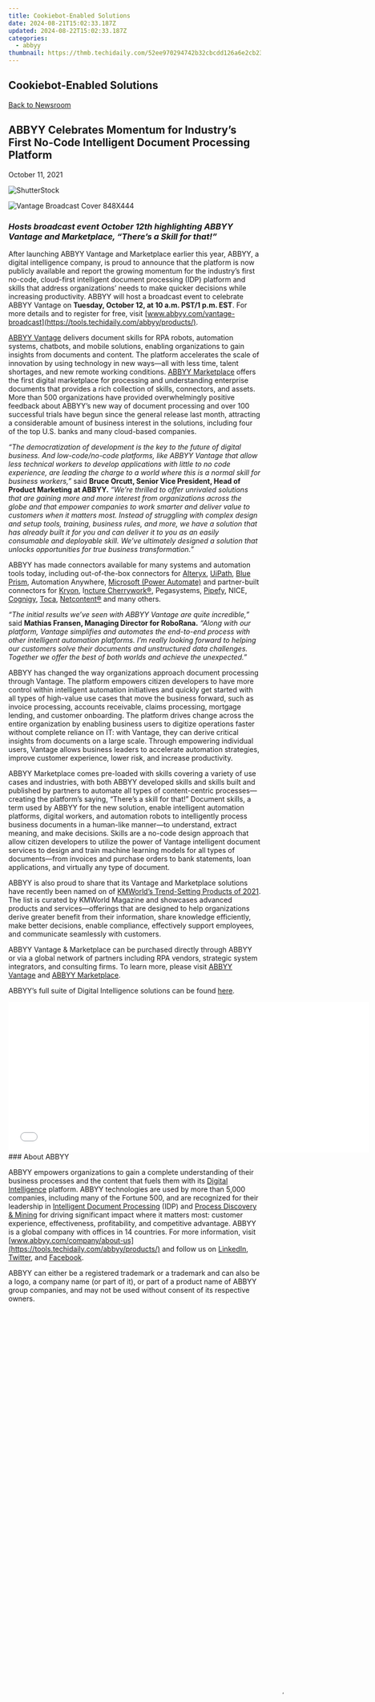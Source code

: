 ```yaml
---
title: Cookiebot-Enabled Solutions
date: 2024-08-21T15:02:33.187Z
updated: 2024-08-22T15:02:33.187Z
categories:
  - abbyy
thumbnail: https://thmb.techidaily.com/52ee970294742b32cbcdd126a6e2cb23605fc3303a1358973c8c3a3391438ae6.jpg
---
```


## Cookiebot-Enabled Solutions

[Back to Newsroom](https://tools.techidaily.com/abbyy/products/)

## ABBYY Celebrates Momentum for Industry’s First No-Code Intelligent Document Processing Platform

October 11, 2021

![ShutterStock](https://content.abbyy.com/-/media/project/abbyy/abbyy/branchtemplates/shutterstock_1272462163_1296-x-729.jpg?h=729&iar=0&w=1296)

![Vantage Broadcast Cover 848X444](https://static2.abbyy.com/abbyycommedia/34431/vantage-broadcast-cover-848x444.jpg) 

### _Hosts broadcast event October 12th highlighting ABBYY Vantage and Marketplace, “There’s a Skill for that!”_

After launching ABBYY Vantage and Marketplace earlier this year, ABBYY, a digital intelligence company, is proud to announce that the platform is now publicly available and report the growing momentum for the industry’s first no-code, cloud-first intelligent document processing (IDP) platform and skills that address organizations’ needs to make quicker decisions while increasing productivity. ABBYY will host a broadcast event to celebrate ABBYY Vantage on **Tuesday, October 12, at 10 a.m. PST/1 p.m. EST**. For more details and to register for free, visit [www.abbyy.com/vantage-broadcast](https://tools.techidaily.com/abbyy/products/).

[ABBYY Vantage](https://tools.techidaily.com/abbyy/products/) delivers document skills for RPA robots, automation systems, chatbots, and mobile solutions, enabling organizations to gain insights from documents and content. The platform accelerates the scale of innovation by using technology in new ways—all with less time, talent shortages, and new remote working conditions. [ABBYY Marketplace](https://tools.techidaily.com/abbyy/products/) offers the first digital marketplace for processing and understanding enterprise documents that provides a rich collection of skills, connectors, and assets. More than 500 organizations have provided overwhelmingly positive feedback about ABBYY’s new way of document processing and over 100 successful trials have begun since the general release last month, attracting a considerable amount of business interest in the solutions, including four of the top U.S. banks and many cloud-based companies.

_“The democratization of development is the key to the future of digital business. And low-code/no-code platforms, like ABBYY Vantage that allow less technical workers to develop applications with little to no code experience, are leading the charge to a world where this is a normal skill for business workers,”_ said **Bruce Orcutt, Senior Vice President, Head of Product Marketing at ABBYY.** _“We’re thrilled to offer unrivaled solutions that are gaining more and more interest from organizations across the globe and that empower companies to work smarter and deliver value to customers when it matters most. Instead of struggling with complex design and setup tools, training, business rules, and more, we have a solution that has already built it for you and can deliver it to you as an easily consumable and deployable skill. We’ve ultimately designed a solution that unlocks opportunities for true business transformation.”_

ABBYY has made connectors available for many systems and automation tools today, including out-of-the-box connectors for [Alteryx](https://tools.techidaily.com/abbyy/products/), [UiPath](https://tools.techidaily.com/abbyy/products/), [Blue Prism](https://tools.techidaily.com/abbyy/products/), Automation Anywhere, [Microsoft (Power Automate)](https://marketplace.abbyy.com/root/abbyy-vantage-connector-microsoft-power-automate/ "Vantage Connector for Microsoft Power Automate") and partner-built connectors for [Kryon](https://tools.techidaily.com/abbyy/products/), I[ncture Cherrywork®](https://tools.techidaily.com/abbyy/products/), Pegasystems, [Pipefy](https://tools.techidaily.com/abbyy/products/), NICE, [Cognigy](https://tools.techidaily.com/abbyy/products/), [Toca](https://tools.techidaily.com/abbyy/products/), [Netcontent®](https://tools.techidaily.com/abbyy/products/) and many others.

_“The initial results we’ve seen with ABBYY Vantage are quite incredible,”_ said **Mathias Fransen, Managing Director for RoboRana.** _“Along with our platform, Vantage simplifies and automates the end-to-end process with other intelligent automation platforms. I’m really looking forward to helping our customers solve their documents and unstructured data challenges. Together we offer the best of both worlds and achieve the unexpected.”_

ABBYY has changed the way organizations approach document processing through Vantage. The platform empowers citizen developers to have more control within intelligent automation initiatives and quickly get started with all types of high-value use cases that move the business forward, such as invoice processing, accounts receivable, claims processing, mortgage lending, and customer onboarding. The platform drives change across the entire organization by enabling business users to digitize operations faster without complete reliance on IT: with Vantage, they can derive critical insights from documents on a large scale. Through empowering individual users, Vantage allows business leaders to accelerate automation strategies, improve customer experience, lower risk, and increase productivity.

ABBYY Marketplace comes pre-loaded with skills covering a variety of use cases and industries, with both ABBYY developed skills and skills built and published by partners to automate all types of content-centric processes—creating the platform’s saying, “There’s a skill for that!” Document skills, a term used by ABBYY for the new solution, enable intelligent automation platforms, digital workers, and automation robots to intelligently process business documents in a human-like manner—to understand, extract meaning, and make decisions. Skills are a no-code design approach that allow citizen developers to utilize the power of Vantage intelligent document services to design and train machine learning models for all types of documents—from invoices and purchase orders to bank statements, loan applications, and virtually any type of document.

ABBYY is also proud to share that its Vantage and Marketplace solutions have recently been named on of [KMWorld’s Trend-Setting Products of 2021](https://tools.techidaily.com/abbyy/products/). The list is curated by KMWorld Magazine and showcases advanced products and services—offerings that are designed to help organizations derive greater benefit from their information, share knowledge efficiently, make better decisions, enable compliance, effectively support employees, and communicate seamlessly with customers.

ABBYY Vantage & Marketplace can be purchased directly through ABBYY or via a global network of partners including RPA vendors, strategic system integrators, and consulting firms. To learn more, please visit [ABBYY Vantage](https://tools.techidaily.com/abbyy/products/) and [ABBYY Marketplace](https://tools.techidaily.com/abbyy/products/).

ABBYY’s full suite of Digital Intelligence solutions can be found [here](https://tools.techidaily.com/abbyy/products/).

<!-- affiliate ads begin -->
<iframe id="iframe_672" src="//a.impactradius-go.com/gen-ad-code/5597632/1959812/17834/" width="720" height="300" scrolling="no" frameborder="0" marginheight="0" marginwidth="0"></iframe>
<!-- affiliate ads end -->
### About ABBYY

ABBYY empowers organizations to gain a complete understanding of their business processes and the content that fuels them with its [Digital Intelligence](https://tools.techidaily.com/abbyy/products/) platform. ABBYY technologies are used by more than 5,000 companies, including many of the Fortune 500, and are recognized for their leadership in [Intelligent Document Processing](https://tools.techidaily.com/abbyy/products/) (IDP) and [Process Discovery & Mining](https://tools.techidaily.com/abbyy/products/) for driving significant impact where it matters most: customer experience, effectiveness, profitability, and competitive advantage. ABBYY is a global company with offices in 14 countries. For more information, visit [www.abbyy.com/company/about-us](https://tools.techidaily.com/abbyy/products/) and follow us on [LinkedIn](https://www.linkedin.com/company/abbyy/ "ABBYY - LinkedIn"), [Twitter](https://twitter.com/abbyy%5Fsoftware "ABBYY - Twitter"), and [Facebook](https://www.facebook.com/ABBYYsoft "ABBYY - Facebook").

ABBYY can either be a registered trademark or a trademark and can also be a logo, a company name (or part of it), or part of a product name of ABBYY group companies, and may not be used without consent of its respective owners.

<!-- affiliate ads begin -->
<span id="1793213">
					<video width="1080" height="1620" style="cursor:pointer"
           poster="//a.impactradius-go.com/display-clicktoplayimage/1793213.jpeg"
           onclick="if(!this.playClicked){this.play();this.setAttribute('controls',true);this.playClicked=true;}">
	   <source src="//a.impactradius-go.com/display-ad/19135-1793213">
	   <img src="//a.impactradius-go.com/display-clicktoplayimage/1793213.jpeg" style="border: none; height: 100%; width: 100%; object-fit: contain">
	</video>
	<div style="width:1080px;text-align:center"><a href="javascript:window.open(decodeURIComponent('https%3A%2F%2Ftinyland.pxf.io%2Fc%2F5597632%2F1793213%2F19135'), '_blank');void(0);">Click here</a></div>
</span>
<img height="0" width="0" src="https://imp.pxf.io/i/5597632/1793213/19135" style="position:absolute;visibility:hidden;" border="0" />
<!-- affiliate ads end -->
### ABBYY editorial contacts

![02C Catherinejohnson](https://static1.abbyy.com/abbyycommedia/23661/02c-catherinejohnson.png)

<!-- affiliate ads begin -->
<a href="https://secure.2checkout.com/order/checkout.php?PRODS=4620780&QTY=1&AFFILIATE=108875&CART=1"><img src="https://secure.avangate.com/images/merchant/07dd4d5a72f5740ef0f035f201951476/728__90banner.jpg" border="0"></a>
<!-- affiliate ads end -->
#### Catherine Johnson

_Director of Analyst Relations & Global Media Relations_

[catherine.johnson@abbyy.com](https://tools.techidaily.com/abbyy/products/)

![02D Ginaray](https://static2.abbyy.com/abbyycommedia/23662/02d-ginaray.png)

<!-- affiliate ads begin -->
<a href="https://shop.dbschema.com/order/checkout.php?PRODS=19867419&QTY=1&AFFILIATE=108875&CART=1"> <img src="https://secure.avangate.com/images/merchant/176b22bab4e94a28619ca2433b2ef241/products/1_icon256.png" border="0">
DbSchema database designer for all databases, schema design in the team, schema deployment, interactive diagrams, documentation, data and query tools. </a>
<!-- affiliate ads end -->
#### Gina Ray, APR

_Director of Global Public Relations_

[gina.ray@abbyy.com](https://tools.techidaily.com/abbyy/products/)

Connect with us

<ins class="adsbygoogle"
     style="display:block"
     data-ad-format="autorelaxed"
     data-ad-client="ca-pub-7571918770474297"
     data-ad-slot="1223367746"></ins>



<ins class="adsbygoogle"
     style="display:block"
     data-ad-client="ca-pub-7571918770474297"
     data-ad-slot="8358498916"
     data-ad-format="auto"
     data-full-width-responsive="true"></ins>

